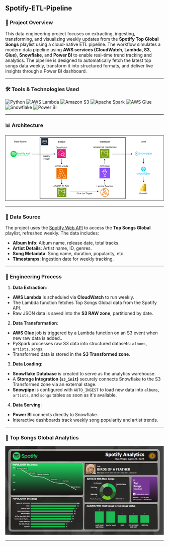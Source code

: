 ## Spotify-ETL-Pipeline

### 📌 Project Overview

This data engineering project focuses on extracting, ingesting, transforming, and visualizing weekly updates from the **Spotify Top Global Songs** playlist using a cloud-native ETL pipeline. The workflow simulates a modern data pipeline using **AWS services (CloudWatch, Lambda, S3, Glue)**, **Snowflake**, and **Power BI** to enable real-time trend tracking and analytics. The pipeline is designed to automatically fetch the latest top songs data weekly, transform it into structured formats, and deliver live insights through a Power BI dashboard.

---

### 🛠️ Tools & Technologies Used

<p align="left">
<img src="https://img.shields.io/badge/Python-3776AB?style=for-the-badge&logo=python&logoColor=white" alt="Python"/> 
<img src="https://img.shields.io/badge/AWS%20Lambda-FF9900?style=for-the-badge&logo=awslambda&logoColor=white" alt="AWS Lambda"/> 
<img src="https://img.shields.io/badge/Amazon%20S3-569A31?style=for-the-badge&logo=amazons3&logoColor=white" alt="Amazon S3"/>
<img src="https://img.shields.io/badge/Spark-E25A1C?style=for-the-badge&logo=apachespark&logoColor=white" alt="Apache Spark"/>
<img src="https://img.shields.io/badge/AWS%20Glue-6B47DC?style=for-the-badge&logo=amazonaws&logoColor=white" alt="AWS Glue"/>
<img src="https://img.shields.io/badge/Snowflake-56B9EB?style=for-the-badge&logo=snowflake&logoColor=white" alt="Snowflake"/> 
<img src="https://img.shields.io/badge/Power%20BI-F2C811?style=for-the-badge&logo=powerbi&logoColor=black" alt="Power BI"/> 
</p>

---

### 📊 Architecture

![Project Architecture](project_architecture.png)

---

### 📑 Data Source

The project uses the [Spotify Web API](https://developer.spotify.com/documentation/web-api/) to access the **Top Songs Global** playlist, refreshed weekly. The data includes:


- **Album Info**: Album name, release date, total tracks.
- **Artist Details**: Artist name, ID, genres.
- **Song Metadata**: Song name, duration, popularity, etc.
- **Timestamps**: Ingestion date for weekly tracking.

---

### 🚀 Engineering Process

1. **Data Extraction**:
- **AWS Lambda** is scheduled via **CloudWatch** to run weekly.
- The Lambda function fetches Top Songs Global data from the Spotify API.
- Raw JSON data is saved into the **S3 RAW zone**, partitioned by date.

2. **Data Transformation**:
- **AWS Glue** job is triggered by a Lambda function on an S3 event when new raw data is added..
- PySpark processes raw S3 data into structured datasets: `albums`, `artists`, `songs`.
- Transformed data is stored in the **S3 Transformed zone**.

3. **Data Loading**:
- **Snowflake Database** is created to serve as the analytics warehouse.
- A **Storage Integration (`s3_init`)** securely connects Snowflake to the S3 Transformed zone via an external stage.
- **Snowpipe** is configured with `AUTO_INGEST` to load new data into `albums`, `artists`, and `songs` tables as soon as it's available.

4. **Data Serving**:
- **Power BI** connects directly to Snowflake.
- Interactive dashboards track weekly song popularity and artist trends.

---

### 🎵 Top Songs Global Analytics

![Power BI Dashboard](visualization/powerbi.png)
<!-- Replace with your actual Power BI dashboard screenshot path -->

---

